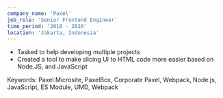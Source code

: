 ```yaml
---
company_name: 'Paxel'
job_role: 'Senior Frontend Engineer'
time_period: '2018 - 2020'
location: 'Jakarta, Indonesia'
---
```


- Tasked to help developing multiple projects
- Created a tool to make slicing UI to HTML code more easier based on Node.JS, and JavaScript

Keywords: Paxel Microsite, PaxelBox, Corporate Paxel,
Webpack, Node.js, JavaScript, ES Module, UMD, Webpack
